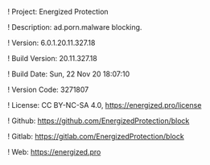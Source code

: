 ! Project: Energized Protection

! Description: ad.porn.malware blocking.

! Version: 6.0.1.20.11.327.18

! Build Version: 20.11.327.18

! Build Date: Sun, 22 Nov 20 18:07:10

! Version Code: 3271807

! License: CC BY-NC-SA 4.0, https://energized.pro/license

! Github: https://github.com/EnergizedProtection/block

! Gitlab: https://gitlab.com/EnergizedProtection/block


! Web: https://energized.pro
